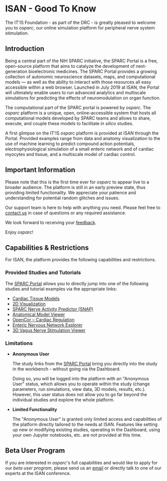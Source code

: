 # ISAN - Good To Know

The IT'IS Foundation - as part of the DRC - is greatly pleased to welcome you to *osparc*, our online simulation platform for peripheral nerve system stimulation.

## Introduction

Being a central part of the NIH SPARC initiative, the SPARC Portal is a free, open-source platform that aims to catalyze the development of next-generation bioelectronic medicines. The SPARC Portal provides a growing collection of autonomic neuroscience datasets, maps, and computational models ⁠— as well as the ability to interact with those resources all easy accessible within a web browser. Launched in July 2019 at ISAN, the Portal will ultimately enable users to run advanced analytics and multiscale simulations for predicting the effects of neuromodulation on organ function.

The computational part of the SPARC portal is powered by *osparc*. The *osparc* platform is a unique, open, online-accessible system that hosts all computational models developed by SPARC teams and allows to share, execute, and couple these models to facilitate *in silico* studies.

A first glimpse on the IT'IS *osparc* platform is provided at ISAN through the Portal. Provided examples range from data and anatomy visualization to the use of machine learning to predict compound action potentials, electrophysiological simulation of a small enteric network and of cardiac myocytes and tissue, and a multiscale model of cardiac control.

## Important Information

Please note that this is the first time ever for *osparc* to appear live to a broader audience.
The platform is still in an early preview state, thus providing limited functionality. We appreciate your patience and understanding for potential random glitches and issues.

Our support team is here to help with anything you need. Please feel free to [contact us](mailto:support@osparc.io) in case of questions or any required assistance.

We look forward to receiving your [feedback](mailto:support@osparc.io).

Enjoy *osparc*!

## Capabilities & Restrictions
For ISAN, the platform provides the following capabilities and restrictions.

### Provided Studies and Tutorials

The [SPARC Portal](http://dev-sparc-portal.sparc.science/) allows you to directly jump into one of the following studies and tutorial examples via the appropriate links:

* [Cardiac Tissue Models](/docs/isan_studies___tutorials/uc_davies.md)
* [2D Visualization](/docs/isan_studies___tutorials/2d_plot.md)
* [SPARC Nerve Activity Predictor (SNAP)](/docs/isan_studies___tutorials/matt_ward.md)
* [Anatomical Model Viewer](/docs/isan_studies___tutorials/anatomical_viewer.md)
* [OpenCor – Cardiac Regulation](/docs/isan_studies___tutorials/opencor.md)
* [Enteric Nervous Network Explorer](/docs/isan_studies___tutorials/bornstein_view.md)
* [3D Vagus Nerve Stimulation Viewer](/docs/isan_studies___tutorials/3D_view.md)

### Limitations

* **Anonymous User** <br/>

  The study links from the [SPARC Portal](http://dev-sparc-portal.sparc.science/) bring you directly into the study in the workbench - without going via the Dashboard.

  Doing so, you will be logged into the platform with an "Anonymous User" status, which allows you to operate within the study (change parameters, run simulations, view data, 3D models, results, etc.). However, this user status does not allow you to go far beyond the individual studies and explore the whole platform.

* **Limited Functionality**

  The "Anonymous User" is granted only limited access and capabilities of the platform  directly tailored to the needs at ISAN. Features like setting up new or modifying existing studies, operating in the Dashboard, using your own Jupyter notebooks, etc. are not provided at this time.

## Beta User Program

If you are interested in *osparc*'s full capabilities and would like to apply for our *beta user program*, please send us an [email](mailto:support@osparc.io) or directly talk to one of our experts at the ISAN conference.